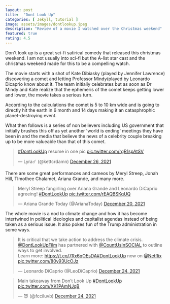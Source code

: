 ```yaml
---
layout: post
title:  "Dont Look Up"
categories: [ Jekyll, tutorial ]
image: assets/images/dontlookup.jpeg
description: "Review of a movie I watched over the Christmas weekend"
featured: true
rating: 4.5
---
```

Don't look up is a great sci-fi satirical comedy that released this christmas weekend. I am not usually into sci-fi but the A-list star cast and the christmas weekend made for this to be a compelling watch.

The movie starts with a shot of Kate Dibiasky (played by Jennifer Lawrence) discovering a comet and letting Professor Mindy(played by Leonardo Dicaprio know about it. The team initially celebrates but as soon as Dr Mindy and Kate realize that the ephemeris of the comet keeps getting lower and lower, the movie takes a serious turn.

According to the calculations the comet is 5 to 10 km wide and is going to directly hit the earth in 6 month and 14 days making it an catasphrophic planet-destroying event.

What then follows is a series of non believers including US government that initially brushes this off as yet another 'world is ending' meetings they have been in and the media that believe the news of a celebrity couple breaking up to be more valueable than that of this comet.

<blockquote class="twitter-tweet"><p lang="en" dir="ltr"><a href="https://twitter.com/hashtag/DontLookUp?src=hash&amp;ref_src=twsrc%5Etfw">#DontLookUp</a> resume in one pic <a href="https://t.co/rgR1spAtSV">pic.twitter.com/rgR1spAtSV</a></p>&mdash; Lyra☄️ (@kettcrdamn) <a href="https://twitter.com/kettcrdamn/status/1474937624473194498?ref_src=twsrc%5Etfw">December 26, 2021</a></blockquote> <script async src="https://platform.twitter.com/widgets.js" charset="utf-8"></script>

There are some great performances and cameos by Meryl Streep, Jonah Hill, TImothee Chalamet, Ariana Grande, and many more.

<blockquote class="twitter-tweet"><p lang="en" dir="ltr">Meryl Streep fangirling over Ariana Grande and Leonardo DiCaprio agreeing! <a href="https://twitter.com/hashtag/DontLookUp?src=hash&amp;ref_src=twsrc%5Etfw">#DontLookUp</a> <a href="https://t.co/rEAQBSKqUQ">pic.twitter.com/rEAQBSKqUQ</a></p>&mdash; Ariana Grande Today (@ArianaToday) <a href="https://twitter.com/ArianaToday/status/1473016833154465793?ref_src=twsrc%5Etfw">December 20, 2021</a></blockquote> <script async src="https://platform.twitter.com/widgets.js" charset="utf-8"></script>

The whole movie is a nod to climate change and how it has become intertwined in political ideologies and capitalist agendas instead of being taken as a serious issue. It also pokes fun of the Trump administration in some ways.

<blockquote class="twitter-tweet"><p lang="en" dir="ltr">It is critical that we take action to address the climate crisis. <a href="https://twitter.com/dontlookupfilm?ref_src=twsrc%5Etfw">@DontLookUpFilm</a> has partnered with <a href="https://twitter.com/CountUsInSOCIAL?ref_src=twsrc%5Etfw">@CountUsInSOCIAL</a> to outline ways to get involved.<br>Learn more: <a href="https://t.co/7Rx6qOEsDA">https://t.co/7Rx6qOEsDA</a><a href="https://twitter.com/hashtag/DontLookUp?src=hash&amp;ref_src=twsrc%5Etfw">#DontLookUp</a> now on <a href="https://twitter.com/netflix?ref_src=twsrc%5Etfw">@Netflix</a> <a href="https://t.co/80y93UcOJz">pic.twitter.com/80y93UcOJz</a></p>&mdash; Leonardo DiCaprio (@LeoDiCaprio) <a href="https://twitter.com/LeoDiCaprio/status/1474439731731734528?ref_src=twsrc%5Etfw">December 24, 2021</a></blockquote> <script async src="https://platform.twitter.com/widgets.js" charset="utf-8"></script>

<blockquote class="twitter-tweet"><p lang="en" dir="ltr">Main takeaway from Don’t Look Up <a href="https://twitter.com/hashtag/DontLookUp?src=hash&amp;ref_src=twsrc%5Etfw">#DontLookUp</a> <a href="https://t.co/XK1PAmNJqB">pic.twitter.com/XK1PAmNJqB</a></p>&mdash; 😈 (@fcciluvb) <a href="https://twitter.com/fcciluvb/status/1474451437832835075?ref_src=twsrc%5Etfw">December 24, 2021</a></blockquote> <script async src="https://platform.twitter.com/widgets.js" charset="utf-8"></script>
